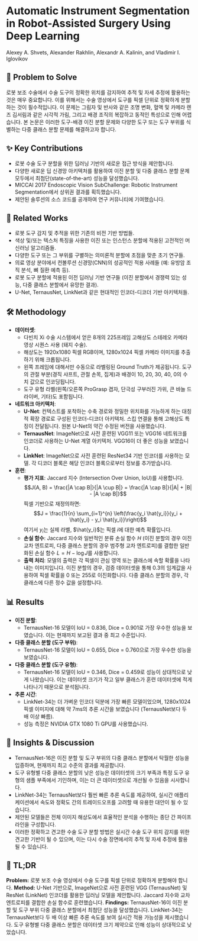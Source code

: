 # Automatic Instrument Segmentation in Robot-Assisted Surgery Using Deep Learning

Alexey A. Shvets, Alexander Rakhlin, Alexandr A. Kalinin, and Vladimir I. Iglovikov

## 🧩 Problem to Solve

로봇 보조 수술에서 수술 도구의 정확한 위치를 감지하여 추적 및 자세 추정에 활용하는 것은 매우 중요합니다. 이를 위해서는 수술 영상에서 도구를 픽셀 단위로 정확하게 분할하는 것이 필수적입니다. 이 문제는 그림자 및 반사와 같은 조명 변화, 혈액 및 카메라 렌즈 김서림과 같은 시각적 가림, 그리고 배경 조직의 복잡하고 동적인 특성으로 인해 어렵습니다. 본 논문은 이러한 도구-배경 이진 분할 문제와 다양한 도구 또는 도구 부위를 식별하는 다중 클래스 분할 문제를 해결하고자 합니다.

## ✨ Key Contributions

- 로봇 수술 도구 분할을 위한 딥러닝 기반의 새로운 접근 방식을 제안합니다.
- 다양한 새로운 딥 신경망 아키텍처를 활용하여 이진 분할 및 다중 클래스 분할 문제 모두에서 최첨단(state-of-the-art) 성능을 달성했습니다.
- MICCAI 2017 Endoscopic Vision SubChallenge: Robotic Instrument Segmentation에서 상위권 결과를 획득했습니다.
- 제안된 솔루션의 소스 코드를 공개하여 연구 커뮤니티에 기여했습니다.

## 📎 Related Works

- 로봇 도구 감지 및 추적을 위한 기존의 비전 기반 방법들.
- 색상 및/또는 텍스처 특징을 사용한 이진 또는 인스턴스 분할에 적용된 고전적인 머신러닝 알고리즘들.
- 다양한 도구 또는 그 부위를 구별하는 의미론적 분할에 초점을 맞춘 초기 연구들.
- 의료 영상 분야에서 컨볼루션 신경망(CNN)의 성공적인 적용 사례들 (예: 유방암 조직 분석, 뼈 질환 예측 등).
- 로봇 도구 분할에 적용된 이전 딥러닝 기반 연구들 (이진 분할에서 경쟁력 있는 성능, 다중 클래스 분할에서 유망한 결과).
- U-Net, TernausNet, LinkNet과 같은 현대적인 인코더-디코더 기반 아키텍처들.

## 🛠️ Methodology

- **데이터셋**:
  - 다빈치 Xi 수술 시스템에서 얻은 8개의 225프레임 고해상도 스테레오 카메라 영상 시퀀스 사용 (돼지 수술).
  - 해상도는 1920x1080 픽셀 RGB이며, 1280x1024 픽셀 카메라 이미지를 추출하기 위해 크롭됩니다.
  - 왼쪽 프레임에 대해서만 수동으로 라벨링된 Ground Truth가 제공됩니다. 도구의 관절 부분(경직 샤프트, 관절 손목, 집게)과 배경이 10, 20, 30, 40, 0의 수치 값으로 인코딩됩니다.
  - 도구 유형 라벨(왼쪽/오른쪽 ProGrasp 겸자, 단극성 구부러진 가위, 큰 바늘 드라이버, 기타)도 포함됩니다.
- **네트워크 아키텍처**:
  - **U-Net**: 컨텍스트를 포착하는 수축 경로와 정밀한 위치화를 가능하게 하는 대칭적 확장 경로로 구성된 인코더-디코더 아키텍처. 스킵 연결을 통해 고해상도 특징이 전달됩니다. 원본 U-Net의 약간 수정된 버전을 사용했습니다.
  - **TernausNet**: ImageNet으로 사전 훈련된 VGG11 또는 VGG16 네트워크를 인코더로 사용하는 U-Net 계열 아키텍처. VGG16이 더 좋은 성능을 보였습니다.
  - **LinkNet**: ImageNet으로 사전 훈련된 ResNet34 기반 인코더를 사용하는 모델. 각 디코더 블록은 해당 인코더 블록으로부터 정보를 추가받습니다.
- **훈련**:
  - **평가 지표**: Jaccard 지수 (Intersection Over Union, IoU)를 사용합니다.
    $$J(A, B) = \frac{|A \cap B|}{|A \cup B|} = \frac{|A \cap B|}{|A| + |B| - |A \cap B|}$$
    픽셀 기반으로 재정의하면:
    $$J = \frac{1}{n} \sum_{i=1}^{n} \left(\frac{y_i \hat{y_i}}{y_i + \hat{y_i} - y_i \hat{y_i}}\right)$$
    여기서 $y_i$는 실제 라벨, $\hat{y_i}$는 픽셀 $i$에 대한 예측 확률입니다.
  - **손실 함수**: Jaccard 지수와 일반적인 분류 손실 함수 $H$ (이진 분할의 경우 이진 교차 엔트로피, 다중 클래스 분할의 경우 범주형 교차 엔트로피)를 결합한 일반화된 손실 함수 $L = H - \log J$를 사용합니다.
  - **출력 처리**: 모델의 출력은 각 픽셀이 관심 영역 또는 클래스에 속할 확률을 나타내는 이미지입니다. 이진 분할의 경우, 검증 데이터셋을 통해 0.3의 임계값을 사용하여 픽셀 확률을 0 또는 255로 이진화합니다. 다중 클래스 분할의 경우, 각 클래스에 다른 정수 값을 설정합니다.

## 📊 Results

- **이진 분할**:
  - TernausNet-16 모델이 IoU = 0.836, Dice = 0.901로 가장 우수한 성능을 보였습니다. 이는 현재까지 보고된 결과 중 최고 수준입니다.
- **다중 클래스 분할 (도구 부위)**:
  - TernausNet-16 모델이 IoU = 0.655, Dice = 0.760으로 가장 우수한 성능을 보였습니다.
- **다중 클래스 분할 (도구 유형)**:
  - TernausNet-16 모델이 IoU = 0.346, Dice = 0.459로 성능이 상대적으로 낮게 나왔습니다. 이는 데이터셋 크기가 작고 일부 클래스가 훈련 데이터셋에 적게 나타나기 때문으로 분석됩니다.
- **추론 시간**:
  - LinkNet-34는 더 가벼운 인코더 덕분에 가장 빠른 모델이었으며, 1280x1024 픽셀 이미지에 대해 약 7ms의 추론 시간을 보였습니다 (TernausNet보다 두 배 이상 빠름).
  - 성능 측정은 NVIDIA GTX 1080 Ti GPU를 사용했습니다.

## 🧠 Insights & Discussion

- TernausNet-16은 이진 분할 및 도구 부위의 다중 클래스 분할에서 탁월한 성능을 입증하며, 현재까지 최고 수준의 결과를 제공합니다.
- 도구 유형별 다중 클래스 분할의 낮은 성능은 데이터셋의 크기 부족과 특정 도구 유형의 샘플 부족에서 기인하며, 이는 더 큰 데이터셋으로 개선될 수 있음을 시사합니다.
- LinkNet-34는 TernausNet보다 훨씬 빠른 추론 속도를 제공하여, 실시간 애플리케이션에서 속도와 정확도 간의 트레이드오프를 고려할 때 유용한 대안이 될 수 있습니다.
- 제안된 모델들은 전체 이미지 해상도에서 효율적인 분석을 수행하는 종단 간 파이프라인을 구성합니다.
- 이러한 정확하고 견고한 수술 도구 분할 방법은 실시간 수술 도구 위치 감지를 위한 견고한 기반이 될 수 있으며, 이는 다시 수술 장면에서의 추적 및 자세 추정에 활용될 수 있습니다.

## 📌 TL;DR

**Problem:** 로봇 보조 수술 영상에서 수술 도구를 픽셀 단위로 정확하게 분할해야 합니다.
**Method:** U-Net 기반으로, ImageNet으로 사전 훈련된 VGG (TernausNet) 및 ResNet (LinkNet) 인코더를 활용한 딥러닝 모델을 제안합니다. Jaccard 지수와 교차 엔트로피를 결합한 손실 함수로 훈련했습니다.
**Findings:** TernausNet-16이 이진 분할 및 도구 부위 다중 클래스 분할에서 최첨단 성능을 달성했습니다. LinkNet-34는 TernausNet보다 두 배 이상 빠른 추론 속도를 보여 실시간 적용 가능성을 제시했습니다. 도구 유형별 다중 클래스 분할은 데이터셋 크기 제약으로 인해 성능이 상대적으로 낮았습니다.
